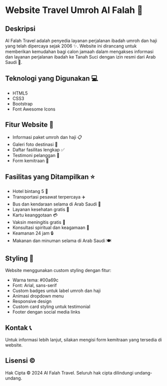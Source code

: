 # Website Travel Umroh Al Falah 🕋

## Deskripsi
Al Falah Travel adalah penyedia layanan perjalanan ibadah umroh dan haji yang telah dipercaya sejak 2006 ✨. Website ini dirancang untuk memberikan kemudahan bagi calon jamaah dalam mengakses informasi dan layanan perjalanan ibadah ke Tanah Suci dengan izin resmi dari Arab Saudi 📜.

## Teknologi yang Digunakan 💻
- HTML5
- CSS3
- Bootstrap
- Font Awesome Icons

## Fitur Website 🌟
- Informasi paket umroh dan haji 📋
- Galeri foto destinasi 📸
- Daftar fasilitas lengkap ✅
- Testimoni pelanggan 💬
- Form kemitraan 🤝

## Fasilitas yang Ditampilkan ⭐
- Hotel bintang 5 🏨
- Transportasi pesawat terpercaya ✈️
- Bus dan kendaraan selama di Arab Saudi 🚌
- Layanan kesehatan gratis 🏥
- Kartu keanggotaan 💳
- Vaksin meningitis gratis 💉
- Konsultasi spiritual dan keagamaan 🤲
- Keamanan 24 jam 🔒
- Makanan dan minuman selama di Arab Saudi 🍽️

## Styling 🎨
Website menggunakan custom styling dengan fitur:
- Warna tema: #00a69c
- Font: Arial, sans-serif
- Custom badges untuk label umroh dan haji
- Animasi dropdown menu
- Responsive design
- Custom card styling untuk testimonial
- Footer dengan social media links

## Kontak 📞
Untuk informasi lebih lanjut, silakan mengisi form kemitraan yang tersedia di website.

## Lisensi ©️
Hak Cipta © 2024 Al Falah Travel. Seluruh hak cipta dilindungi undang-undang.
